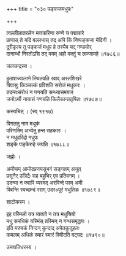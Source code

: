 +++
title = "०३० पङ्कजमधुपः"

+++


त्वल्लीलातरलेन मत्तकरिणा रुग्णे च पद्माकरे  
प्राणास् ते यदि वल्लभास् तद् अपि किं निष्पङ्कजा मेदिनी ।  
दूरीकृत्य तु पङ्कजं मधुप हे तस्यैव यद् गण्डयोर्  
दानाम्भौ निरतोऽसि तद् वयम् अहो वक्तुं च लज्जामहे ॥१७८६॥  


जलचन्द्रस्य ।  


हुताशज्वालाभे स्थितवति रवाव् अस्तशिखरे  
पिपासुः किञ्जल्कं प्रविशति सरोजं मधुकरः ।  
तदन्तःसंरोधं न गणयति सन्ध्यासमयजं  
जनोऽर्थी नायासं गणयति किलैकान्ततृषितः ॥१७८७॥  


कस्यचित् । (स्व् १९१७)  


विगलतु नाम मधूकं   
परिणतिम् अभ्येतु हन्त सहकारः ।  
न मधुदरिद्रो मधुपः   
शङ्के पङ्केरुहे जयति ॥१७८८॥  


जह्नोः ।  


अमीषाम् आमोदप्रणयसुभगं सङ्गतम् अभूत्   
प्रसूनैर् उन्निद्रैः सह बहुभिर् एव प्रतिवनम् ।  
उदन्या न क्वापि व्यरमद् अरविन्दे परम् अमी   
पिबन्ति स्वच्छन्दं रसम् उदर०पूरं मधुलिहः ॥१७८९॥  


शाटोकस्य ।  


इह परिमलो यत्र व्यक्तो न तत्र मधुश्रियो  
मधु समधिकं यस्मिंस् तस्मिन् न गन्धसमृद्धयः ।  
इति मरुवकं निन्दन् कुन्दाद् अपेतकुतूहलः  
कमलम् अधिकं स्मारं स्मारं विषीदति षट्पदः ॥१७९०॥  


उमापतिधरस्य ।  


